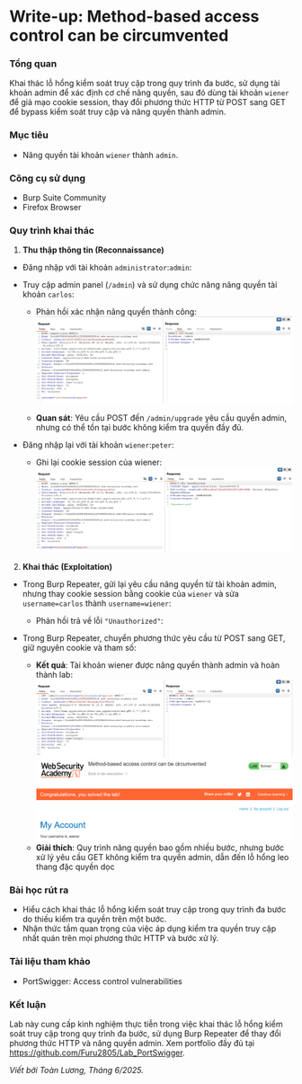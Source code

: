 # Write-up: Method-based access control can be circumvented

### Tổng quan
Khai thác lỗ hổng kiểm soát truy cập trong quy trình đa bước, sử dụng tài khoản admin để xác định cơ chế nâng quyền, sau đó dùng tài khoản `wiener` để giả mạo cookie session, thay đổi phương thức HTTP từ POST sang GET để bypass kiểm soát truy cập và nâng quyền thành admin.

### Mục tiêu
- Nâng quyền tài khoản `wiener` thành `admin`.

### Công cụ sử dụng
- Burp Suite Community
- Firefox Browser

### Quy trình khai thác
1. **Thu thập thông tin (Reconnaissance)**
- Đăng nhập với tài khoản `administrator`:`admin`:
- Truy cập admin panel (`/admin`) và sử dụng chức năng nâng quyền tài khoản `carlos`:
    - Phản hồi xác nhận nâng quyền thành công:
        ![upgrade](./image/upgrade.png)

    - **Quan sát**: Yêu cầu POST đến `/admin/upgrade` yêu cầu quyền admin, nhưng có thể tồn tại bước không kiểm tra quyền đầy đủ.

- Đăng nhập lại với tài khoản `wiener`:`peter`:
    - Ghi lại cookie session của wiener:
        ![cookie](./image/cookie.png)

2. **Khai thác (Exploitation)**
- Trong Burp Repeater, gửi lại yêu cầu nâng quyền từ tài khoản admin, nhưng thay cookie session bằng cookie của `wiener` và sửa `username=carlos` thành `username=wiener`:
    - Phản hồi trả về lỗi `"Unauthorized"`:

- Trong Burp Repeater, chuyển phương thức yêu cầu từ POST sang GET, giữ nguyên cookie và tham số:
    - **Kết quả**: Tài khoản wiener được nâng quyền thành admin và hoàn thành lab:
        ![admin](./image/admin.png)
        ![solved](./image/solved.png)
    - **Giải thích**: Quy trình nâng quyền bao gồm nhiều bước, nhưng bước xử lý yêu cầu GET không kiểm tra quyền admin, dẫn đến lỗ hổng leo thang đặc quyền dọc
    
### Bài học rút ra
- Hiểu cách khai thác lỗ hổng kiểm soát truy cập trong quy trình đa bước do thiếu kiểm tra quyền trên một bước.
- Nhận thức tầm quan trọng của việc áp dụng kiểm tra quyền truy cập nhất quán trên mọi phương thức HTTP và bước xử lý.

### Tài liệu tham khảo
- PortSwigger: Access control vulnerabilities

### Kết luận
Lab này cung cấp kinh nghiệm thực tiễn trong việc khai thác lỗ hổng kiểm soát truy cập trong quy trình đa bước, sử dụng Burp Repeater để thay đổi phương thức HTTP và nâng quyền admin. Xem portfolio đầy đủ tại https://github.com/Furu2805/Lab_PortSwigger.

*Viết bởi Toàn Lương, Tháng 6/2025.*